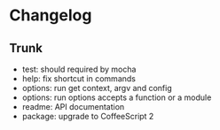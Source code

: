 
# Changelog

## Trunk

* test: should required by mocha
* help: fix shortcut in commands
* options: run get context, argv and config
* options: run options accepts a function or a module
* readme: API documentation
* package: upgrade to CoffeeScript 2
